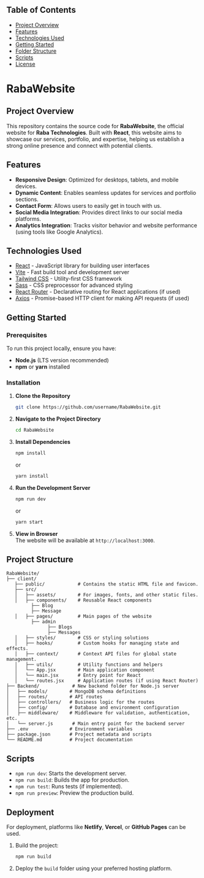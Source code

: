 ## Table of Contents

- [Project Overview ](#Project-Overview )
- [Features](#features)
- [Technologies Used](#technologies-used)
- [Getting Started](#getting-started)
- [Folder Structure](#folder-structure)
- [Scripts](#scripts)
- [License](#license)

# RabaWebsite  
## Project Overview  
This repository contains the source code for **RabaWebsite**, the official website for **Raba Technologies**. Built with **React**, this website aims to showcase our services, portfolio, and expertise, helping us establish a strong online presence and connect with potential clients.  

## Features  
- **Responsive Design**: Optimized for desktops, tablets, and mobile devices.  
- **Dynamic Content**: Enables seamless updates for services and portfolio sections.  
- **Contact Form**: Allows users to easily get in touch with us.  
- **Social Media Integration**: Provides direct links to our social media platforms.  
- **Analytics Integration**: Tracks visitor behavior and website performance (using tools like Google Analytics).  

## Technologies Used

- [React](https://reactjs.org/) - JavaScript library for building user interfaces
- [Vite](https://vitejs.dev/) - Fast build tool and development server
- [Tailwind CSS](https://tailwindcss.com/) - Utility-first CSS framework
- [Sass](https://sass-lang.com/) - CSS preprocessor for advanced styling
- [React Router](https://reactrouter.com/) - Declarative routing for React applications (if used)
- [Axios](https://axios-http.com/) - Promise-based HTTP client for making API requests (if used)

## Getting Started  

### Prerequisites  
To run this project locally, ensure you have:  
- **Node.js** (LTS version recommended)  
- **npm** or **yarn** installed  

### Installation  

1. **Clone the Repository**  
   ```bash  
   git clone https://github.com/username/RabaWebsite.git  
   ```  

2. **Navigate to the Project Directory**  
   ```bash  
   cd RabaWebsite  
   ```  

3. **Install Dependencies**  
   ```bash  
   npm install  
   ```  
   or  
   ```bash  
   yarn install  
   ```  

4. **Run the Development Server**  
   ```bash  
   npm run dev 
   ```  
   or  
   ```bash  
   yarn start  
   ```  

5. **View in Browser**  
   The website will be available at `http://localhost:3000`.  

## Project Structure  
```  
RabaWebsite/ 
├── client/
   ├── public/            # Contains the static HTML file and favicon. 
   ├── src/
   │   ├── assets/        # For images, fonts, and other static files.
   │   ├── components/    # Reusable React components  
         ├── Blog
         ├── Message
   │   ├── pages/         # Main pages of the website  
         ├── admin
               ├── Blogs
               ├── Messages
   │   ├── styles/        # CSS or styling solutions
   │   ├── hooks/         # Custom hooks for managing state and effects.
   │   ├── context/       # Context API files for global state management.
   │   ├── utils/         # Utility functions and helpers  
   │   └── App.jsx        # Main application component 
   │   └── main.jsx       # Entry point for React 
   │   └── routes.jsx     # Application routes (if using React Router)
├── Backend/            # New backend folder for Node.js server
│   ├── models/        # MongoDB schema definitions
│   ├── routes/        # API routes
│   ├── controllers/   # Business logic for the routes
│   ├── config/        # Database and environment configuration
│   ├── middleware/    # Middleware for validation, authentication, etc.
│   └── server.js       # Main entry point for the backend server
├── .env               # Environment variables  
├── package.json       # Project metadata and scripts  
└── README.md          # Project documentation  
```  

## Scripts  
- `npm run dev`: Starts the development server.  
- `npm run build`: Builds the app for production.  
- `npm run test`: Runs tests (if implemented). 
- `npm run preview`: Preview the production build. 

## Deployment  
For deployment, platforms like **Netlify**, **Vercel**, or **GitHub Pages** can be used.  

1. Build the project:  
   ```bash  
   npm run build  
   ```  

2. Deploy the `build` folder using your preferred hosting platform.  

